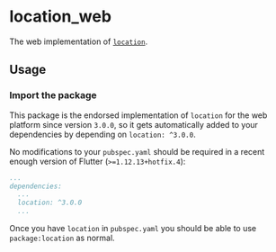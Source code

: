 # location_web

The web implementation of [`location`][1].

## Usage

### Import the package

This package is the endorsed implementation of `location` for the web platform since version `3.0.0`, so it gets automatically added to your dependencies by depending on `location: ^3.0.0`.

No modifications to your `pubspec.yaml` should be required in a recent enough version of Flutter (`>=1.12.13+hotfix.4`):

```yaml
...
dependencies:
  ...
  location: ^3.0.0
  ...
```

Once you have `location` in `pubspec.yaml` you should be able to use `package:location` as normal.

[1]: ../location
